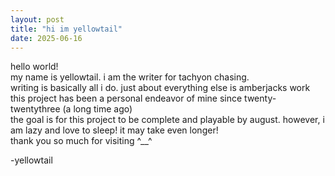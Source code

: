 ```yaml
--- 
layout: post 
title: "hi im yellowtail"
date: 2025-06-16
---
```

hello world!  
my name is yellowtail. i am the writer for tachyon chasing.  
writing is basically all i do. just about everything else is amberjacks work   
this project has been a personal endeavor of mine since twenty-twentythree (a long time ago)  
the goal is for this project to be complete and playable by august. 
however, i am lazy and love to sleep! it may take even longer!  
thank you so much for visiting ^__^  

-yellowtail 
